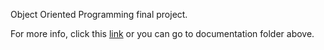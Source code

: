 Object Oriented Programming final project.

For more info, click this [link](https://github.com/yomiyow/library-management-system/blob/master/documentation/DocumentationLibrary_Management_Sytem.pdf) 
or you can go to documentation folder above.
